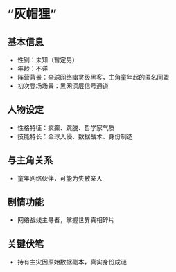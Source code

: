 # “灰帽狸”

## 基本信息
- 性别：未知（暂定男）
- 年龄：不详
- 阵营背景：全球网络幽灵级黑客，主角童年起的匿名同盟
- 初次登场场景：黑网深层信号通道

## 人物设定
- 性格特征：疯癫、跳脱、哲学家气质
- 技能特长：全球入侵、数据战术、身份制造

## 与主角关系
- 童年网络伙伴，可能为失散亲人

## 剧情功能
- 网络战线主导者，掌握世界真相碎片

## 关键伏笔
- 持有主灾因原始数据副本，真实身份成谜